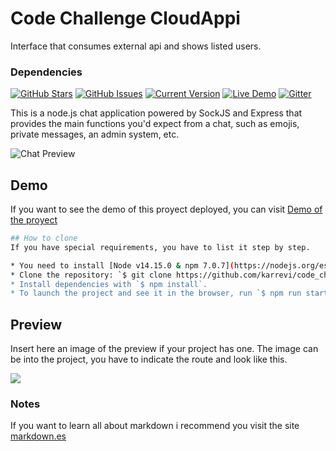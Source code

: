 # Code Challenge CloudAppi
Interface that consumes external api and shows listed users.

### Dependencies

[![GitHub Stars](https://img.shields.io/github/stars/IgorAntun/node-chat.svg)](https://github.com/IgorAntun/node-chat/stargazers)
[![GitHub Issues](https://img.shields.io/github/issues/IgorAntun/node-chat.svg)](https://github.com/IgorAntun/node-chat/issues)
[![Current Version](https://img.shields.io/badge/version-1.0.7-blue.svg)](https://github.com/IgorAntun/node-chat)
[![Live Demo](https://img.shields.io/badge/demo-online-green.svg)](https://igorantun.com/chat)
[![Gitter](https://badges.gitter.im/Join%20Chat.svg)](https://gitter.im/IgorAntun/node-chat?utm_source=badge&utm_medium=badge&utm_campaign=pr-badge)

This is a node.js chat application powered by SockJS and Express that provides the main functions you'd expect from a chat, such as emojis, private messages, an admin system, etc.

![Chat Preview](http://i.imgur.com/lgRe8z4.png)
## Demo
If you want to see the demo of this proyect deployed, you can visit [Demo of the proyect](https://anabelisa.co/tips-para-hacer-un-buen-readme-md/)

```bash
## How to clone
If you have special requirements, you have to list it step by step.

* You need to install [Node v14.15.0 & npm 7.0.7](https://nodejs.org/es/download/).
* Clone the repository: `$ git clone https://github.com/karrevi/code_challenge_cloudappi.git`. You can also Fork the project so you'll have it on your GitHub profile.
* Install dependencies with `$ npm install`.
* To launch the project and see it in the browser, run `$ npm run start`.
```

## Preview
Insert here an image of the preview if your project has one. The image can be into the project, you have to indicate the route and look like this.

![](/preview.jpg)

### Notes
If you want to learn all about markdown i recommend you visit the site [markdown.es](https://markdown.es/sintaxis-markdown/)